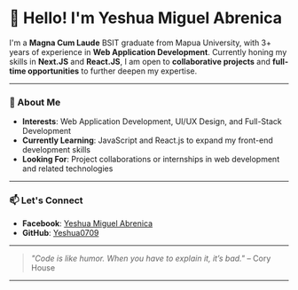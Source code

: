 # 👋 Hello! I'm Yeshua Miguel Abrenica

I'm a **Magna Cum Laude** BSIT graduate from Mapua University, with 3+ years of experience in **Web Application Development**. Currently honing my skills in **Next.JS** and **React.JS**, I am open to **collaborative projects** and **full-time opportunities** to further deepen my expertise.

---

### 👀 About Me
- **Interests**: Web Application Development, UI/UX Design, and Full-Stack Development
- **Currently Learning**: JavaScript and React.js to expand my front-end development skills
- **Looking For**: Project collaborations or internships in web development and related technologies

---

### 📫 Let's Connect
- **Facebook**: [Yeshua Miguel Abrenica](https://www.facebook.com/yeshua.miguel.abrenica)
- **GitHub**: [Yeshua0709](https://github.com/Yeshua0709)

---

> *"Code is like humor. When you have to explain it, it’s bad."* – Cory House

---

<!---
Yeshua0709/Yeshua0709 is a ✨ special ✨ repository because its `README.md` (this file) appears on your GitHub profile.
You can click the Preview link to take a look at your changes.
--->
